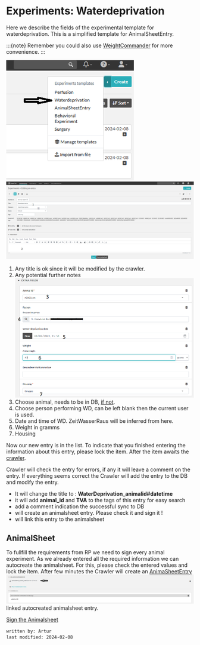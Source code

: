 # Experiments: Waterdeprivation
Here we describe the fields of the experimental template for waterdeprivation.
This is a simplified template for AnimalSheetEntry. 


:::{note}
Remember you could also use [WeightCommander](../gui_documentation/WeightCommander.md) for more convenience.
:::

![add_watdep_1.PNG](../images/add_watdep_1.PNG)
![add_watdep_2.PNG](../images/add_watdep_2.PNG)
1. Any title is ok since it will be modified by the crawler. 
2. Any potential further notes
![add_watdep_3.PNG](../images/add_watdep_3.PNG)
3. Choose animal, needs to be in DB, [if not](../combinatory_howto/animalcreation.md).
4. Choose person performing WD, can be left blank then the current user is used.
5. Date and time of WD. ZeitWasserRaus will be inferred from here.
6. Weight in gramms
7. Housing

Now our new entry is in the list. To indicate that you finished entering the information about this entry, please lock
the item. After the item awaits the [crawler](crawler.md).

Crawler will check the entry for errors, if any it will leave a comment on the entry.
If everything seems correct the Crawler will add the entry to the DB and modify the entry.
- It will change the title to : **WaterDeprivation_animalid#datetime**
- it will add **animal_id** and **TVA** to the tags of this entry for easy search
- add a comment indication the successful sync to DB
- will create an animalsheet entry. Please check it and sign it !
- will link this entry to the animalsheet

## AnimalSheet
To fullfill the requirements from RP we need to sign every animal experiment.
As we already entered all the required information we can autocreate the animalsheet.
For this, please check the entered values and lock the item. After few minutes the Crawler
will create an [AnimaSheetEntry](experiment_animalsheet.md)
![add_surgery_5.PNG](../images/add_surgery_5.PNG)
linked autocreated animalsheet entry.

[Sign the Animalsheet](experiment_animalsheet.md#sign-entry)
~~~~
written by: Artur
last modified: 2024-02-08
~~~~